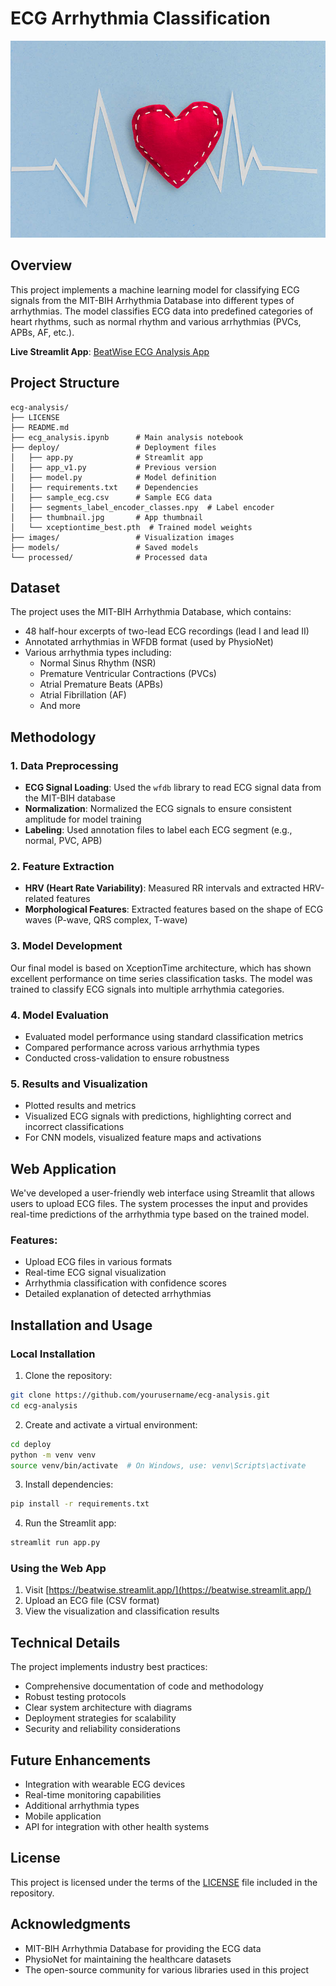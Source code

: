 # ECG Arrhythmia Classification

![ECG Analysis](deploy/thumbnail.jpg)

## Overview

This project implements a machine learning model for classifying ECG signals from the MIT-BIH Arrhythmia Database into different types of arrhythmias. The model classifies ECG data into predefined categories of heart rhythms, such as normal rhythm and various arrhythmias (PVCs, APBs, AF, etc.).

**Live Streamlit App**: [BeatWise ECG Analysis App](https://beatwise.streamlit.app/)

## Project Structure

```
ecg-analysis/
├── LICENSE
├── README.md
├── ecg_analysis.ipynb      # Main analysis notebook
├── deploy/                 # Deployment files
│   ├── app.py              # Streamlit app
│   ├── app_v1.py           # Previous version
│   ├── model.py            # Model definition
│   ├── requirements.txt    # Dependencies
│   ├── sample_ecg.csv      # Sample ECG data
│   ├── segments_label_encoder_classes.npy  # Label encoder
│   ├── thumbnail.jpg       # App thumbnail
│   └── xceptiontime_best.pth  # Trained model weights
├── images/                 # Visualization images
├── models/                 # Saved models
└── processed/              # Processed data
```

## Dataset

The project uses the MIT-BIH Arrhythmia Database, which contains:
- 48 half-hour excerpts of two-lead ECG recordings (lead I and lead II)
- Annotated arrhythmias in WFDB format (used by PhysioNet)
- Various arrhythmia types including:
  - Normal Sinus Rhythm (NSR)
  - Premature Ventricular Contractions (PVCs)
  - Atrial Premature Beats (APBs)
  - Atrial Fibrillation (AF)
  - And more

## Methodology

### 1. Data Preprocessing

- **ECG Signal Loading**: Used the `wfdb` library to read ECG signal data from the MIT-BIH database
- **Normalization**: Normalized the ECG signals to ensure consistent amplitude for model training
- **Labeling**: Used annotation files to label each ECG segment (e.g., normal, PVC, APB)

### 2. Feature Extraction

- **HRV (Heart Rate Variability)**: Measured RR intervals and extracted HRV-related features
- **Morphological Features**: Extracted features based on the shape of ECG waves (P-wave, QRS complex, T-wave)

### 3. Model Development

Our final model is based on XceptionTime architecture, which has shown excellent performance on time series classification tasks. The model was trained to classify ECG signals into multiple arrhythmia categories.

### 4. Model Evaluation

- Evaluated model performance using standard classification metrics
- Compared performance across various arrhythmia types
- Conducted cross-validation to ensure robustness

### 5. Results and Visualization

- Plotted results and metrics
- Visualized ECG signals with predictions, highlighting correct and incorrect classifications
- For CNN models, visualized feature maps and activations

## Web Application

We've developed a user-friendly web interface using Streamlit that allows users to upload ECG files. The system processes the input and provides real-time predictions of the arrhythmia type based on the trained model.

### Features:
- Upload ECG files in various formats
- Real-time ECG signal visualization
- Arrhythmia classification with confidence scores
- Detailed explanation of detected arrhythmias

## Installation and Usage

### Local Installation

1. Clone the repository:
```bash
git clone https://github.com/yourusername/ecg-analysis.git
cd ecg-analysis
```

2. Create and activate a virtual environment:
```bash
cd deploy
python -m venv venv
source venv/bin/activate  # On Windows, use: venv\Scripts\activate
```

3. Install dependencies:
```bash
pip install -r requirements.txt
```

4. Run the Streamlit app:
```bash
streamlit run app.py
```

### Using the Web App

1. Visit [https://beatwise.streamlit.app/](https://beatwise.streamlit.app/)
2. Upload an ECG file (CSV format)
3. View the visualization and classification results

## Technical Details

The project implements industry best practices:
- Comprehensive documentation of code and methodology
- Robust testing protocols
- Clear system architecture with diagrams
- Deployment strategies for scalability
- Security and reliability considerations

## Future Enhancements

- Integration with wearable ECG devices
- Real-time monitoring capabilities
- Additional arrhythmia types
- Mobile application
- API for integration with other health systems

## License

This project is licensed under the terms of the [LICENSE](LICENSE) file included in the repository.

## Acknowledgments

- MIT-BIH Arrhythmia Database for providing the ECG data
- PhysioNet for maintaining the healthcare datasets
- The open-source community for various libraries used in this project
